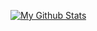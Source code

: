 [![My Github Stats](https://github-readme-stats.vercel.app/api?username=athanaseus&show_icons=true&theme=dracula)](https://github.com/athanaseus/github-readme-stats)

<!--
**Athanaseus/athanaseus** is a ✨ _special_ ✨ repository because its `README.md` (this file) appears on your GitHub profile.
-->
